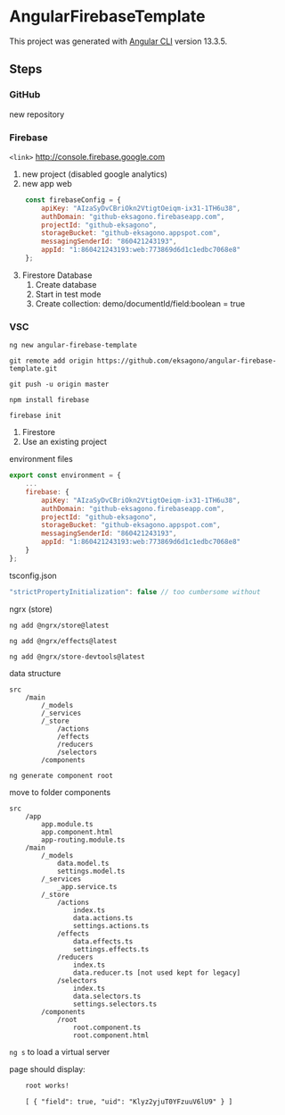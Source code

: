 # AngularFirebaseTemplate

This project was generated with [Angular CLI](https://github.com/angular/angular-cli) version 13.3.5.

## Steps

### GitHub

new repository

### Firebase

`<link>` <http://console.firebase.google.com>

1. new project (disabled google analytics)
2. new app web
```javascript
	const firebaseConfig = {
		apiKey: "AIzaSyDvCBriOkn2VtigtOeiqm-ix31-1TH6u38",
		authDomain: "github-eksagono.firebaseapp.com",
		projectId: "github-eksagono",
		storageBucket: "github-eksagono.appspot.com",
		messagingSenderId: "860421243193",
		appId: "1:860421243193:web:773869d6d1c1edbc7068e8"
	};
```
3. Firestore Database
	1. Create database
	2. Start in test mode
	3. Create collection: demo/documentId/field:boolean = true

### VSC

`ng new angular-firebase-template`

`git remote add origin https://github.com/eksagono/angular-firebase-template.git`

`git push -u origin master`

`npm install firebase`

`firebase init`

1. Firestore
2. Use an existing project

environment files

```javascript
export const environment = {
	...
	firebase: {
		apiKey: "AIzaSyDvCBriOkn2VtigtOeiqm-ix31-1TH6u38",
		authDomain: "github-eksagono.firebaseapp.com",
		projectId: "github-eksagono",
		storageBucket: "github-eksagono.appspot.com",
		messagingSenderId: "860421243193",
		appId: "1:860421243193:web:773869d6d1c1edbc7068e8"
	}
};
```

tsconfig.json

```javascript
"strictPropertyInitialization": false // too cumbersome without
```

ngrx (store)

`ng add @ngrx/store@latest`

`ng add @ngrx/effects@latest`

`ng add @ngrx/store-devtools@latest`

data structure

	src
		/main
			/_models
			/_services
			/_store
				/actions
				/effects
				/reducers
				/selectors
			/components

`ng generate component root`

move to folder components

	src
		/app
			app.module.ts
			app.component.html
			app-routing.module.ts
		/main
			/_models
				data.model.ts
				settings.model.ts
			/_services
				_app.service.ts
			/_store
				/actions
					index.ts
					data.actions.ts
					settings.actions.ts
				/effects
					data.effects.ts
					settings.effects.ts
				/reducers
					index.ts
					data.reducer.ts [not used kept for legacy]
				/selectors
					index.ts
					data.selectors.ts
					settings.selectors.ts
			/components
				/root
					root.component.ts
					root.component.html

`ng s` to load a virtual server

page should display:

```html
	root works!

	[ { "field": true, "uid": "Klyz2yjuT0YFzuuV6lU9" } ]
```